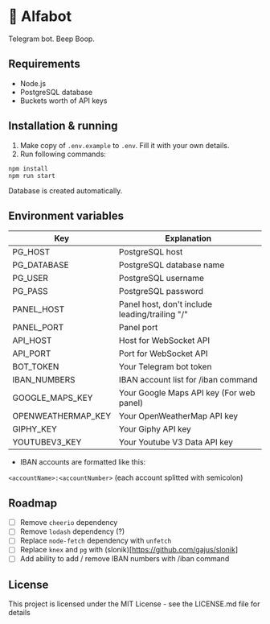 # 🤖 Alfabot

Telegram bot. Beep Boop.

## Requirements

- Node.js
- PostgreSQL database
- Buckets worth of API keys

## Installation & running

1. Make copy of `.env.example` to `.env`. Fill it with your own details.
2. Run following commands:

```
npm install
npm run start
```

Database is created automatically.

## Environment variables

| Key                | Explanation                                    |
| ------------------ | ---------------------------------------------- |
| PG_HOST            | PostgreSQL host                                |
| PG_DATABASE        | PostgreSQL database name                       |
| PG_USER            | PostgreSQL username                            |
| PG_PASS            | PostgreSQL password                            |
| PANEL_HOST         | Panel host, don't include leading/trailing "/" |
| PANEL_PORT         | Panel port                                     |
| API_HOST           | Host for WebSocket API                         |
| API_PORT           | Port for WebSocket API                         |
| BOT_TOKEN          | Your Telegram bot token                        |
| IBAN_NUMBERS       | IBAN account list for /iban command            |
| GOOGLE_MAPS_KEY    | Your Google Maps API key (For web panel)       |
| OPENWEATHERMAP_KEY | Your OpenWeatherMap API key                    |
| GIPHY_KEY          | Your Giphy API key                             |
| YOUTUBEV3_KEY      | Your Youtube V3 Data API key                   |

- IBAN accounts are formatted like this:

`<accountName>:<accountNumber>` (each account splitted with semicolon)

## Roadmap

- [ ] Remove `cheerio` dependency
- [ ] Remove `lodash` dependency (?)
- [ ] Replace `node-fetch` dependency with `unfetch`
- [ ] Replace `knex` and `pg` with (slonik)[https://github.com/gajus/slonik]
- [ ] Add ability to add / remove IBAN numbers with /iban command

## License

This project is licensed under the MIT License - see the LICENSE.md file for details

